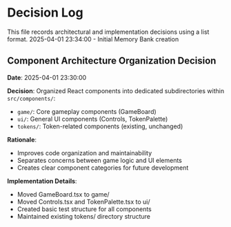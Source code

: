 # Decision Log

This file records architectural and implementation decisions using a list format.
2025-04-01 23:34:00 - Initial Memory Bank creation

## Component Architecture Organization Decision

**Date**: 2025-04-01 23:30:00

**Decision**: Organized React components into dedicated subdirectories within `src/components/`:
- `game/`: Core gameplay components (GameBoard)
- `ui/`: General UI components (Controls, TokenPalette)
- `tokens/`: Token-related components (existing, unchanged)

**Rationale**: 
- Improves code organization and maintainability
- Separates concerns between game logic and UI elements
- Creates clear component categories for future development

**Implementation Details**:
- Moved GameBoard.tsx to game/
- Moved Controls.tsx and TokenPalette.tsx to ui/
- Created basic test structure for all components
- Maintained existing tokens/ directory structure